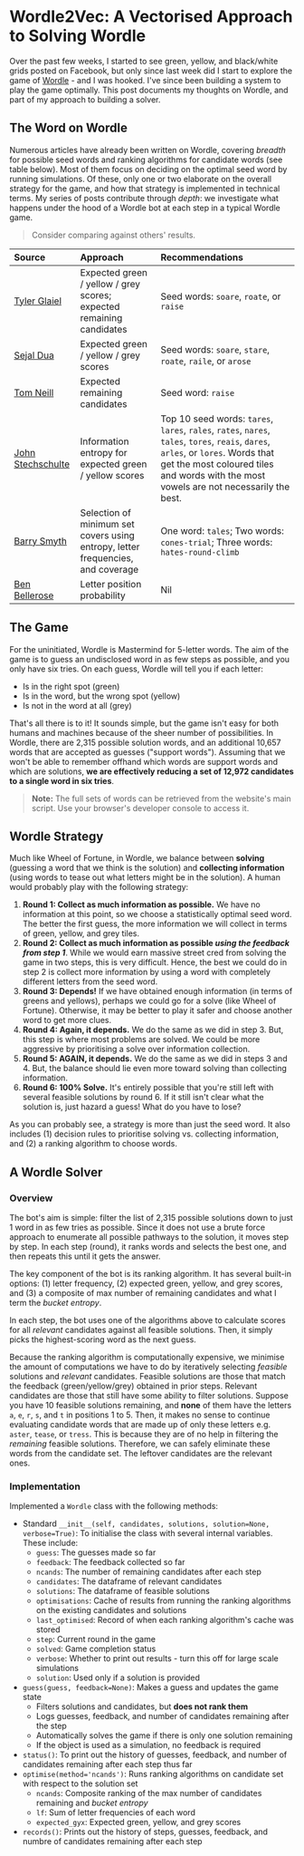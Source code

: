 # Wordle2Vec: A Vectorised Approach to Solving Wordle
Over the past few weeks, I started to see green, yellow, and black/white grids posted on Facebook, but only since last week did I start to explore the game of [Wordle](https://www.powerlanguage.co.uk/wordle/) - and I was hooked. I've since been building a system to play the game optimally. This post documents my thoughts on Wordle, and part of my approach to building a solver.

## The Word on Wordle
Numerous articles have already been written on Wordle, covering *breadth* for possible seed words and ranking algorithms for candidate words (see table below). Most of them focus on deciding on the optimal seed word by running simulations. Of these, only one or two elaborate on the overall strategy for the game, and how that strategy is implemented in technical terms. My series of posts contribute through *depth*: we investigate what happens under the hood of a Wordle bot at each step in a typical Wordle game.

> Consider comparing against others' results.

| Source | Approach | Recommendations |
| :----- | :------- | :-------------- |
| [Tyler Glaiel](https://medium.com/@tglaiel/the-mathematically-optimal-first-guess-in-wordle-cbcb03c19b0a) | Expected green / yellow / grey scores; expected remaining candidates | Seed words: `soare`, `roate`, or `raise` |
| [Sejal Dua](https://towardsdatascience.com/a-deep-dive-into-wordle-the-new-pandemic-puzzle-craze-9732d97bf723) | Expected green / yellow / grey scores | Seed words: `soare`, `stare`, `roate`, `raile`, or `arose` |
| [Tom Neill](https://notfunatparties.substack.com/p/wordle-solver) | Expected remaining candidates | Seed word: `raise` |
| [John Stechschulte](https://towardsdatascience.com/optimal-wordle-d8c2f2805704) | Information entropy for expected green / yellow scores | Top 10 seed words: `tares`, `lares`, `rales`, `rates`, `nares`, `tales`, `tores`, `reais`, `dares`, `arles`, or `lores`. Words that get the most coloured tiles and words with the most vowels are not necessarily the best. |
| [Barry Smyth](https://towardsdatascience.com/what-i-learned-from-playing-more-than-a-million-games-of-wordle-7b69a40dbfdb) | Selection of minimum set covers using entropy, letter frequencies, and coverage | One word: `tales`; Two words: `cones-trial`; Three words: `hates-round-climb` |
| [Ben Bellerose](https://towardsdatascience.com/wordle-solver-using-python-3-3c3bccd3b4fb) | Letter position probability | Nil |


## The Game
For the uninitiated, Wordle is Mastermind for 5-letter words. The aim of the game is to guess an undisclosed word in as few steps as possible, and you only have six tries. On each guess, Wordle will tell you if each letter:

- Is in the right spot (green)
- Is in the word, but the wrong spot (yellow)
- Is not in the word at all (grey)

That's all there is to it! It sounds simple, but the game isn't easy for both humans and machines because of the sheer number of possibilities. In Wordle, there are 2,315 possible solution words, and an additional 10,657 words that are accepted as guesses ("support words"). Assuming that we won't be able to remember offhand which words are support words and which are solutions, **we are effectively reducing a set of 12,972 candidates to a single word in six tries**.

> **Note:** The full sets of words can be retrieved from the website's main script. Use your browser's developer console to access it.

## Wordle Strategy
Much like Wheel of Fortune, in Wordle, we balance between **solving** (guessing a word that we think is the solution) and **collecting information** (using words to tease out what letters might be in the solution). A human would probably play with the following strategy:

1. **Round 1: Collect as much information as possible.** We have no information at this point, so we choose a statistically optimal seed word. The better the first guess, the more information we will collect in terms of green, yellow, and grey tiles.
2. **Round 2: Collect as much information as possible *using the feedback from step 1***. While we would earn massive street cred from solving the game in two steps, this is very difficult. Hence, the best we could do in step 2 is collect more information by using a word with completely different letters from the seed word.
3. **Round 3: Depends!** If we have obtained enough information (in terms of greens and yellows), perhaps we could go for a solve (like Wheel of Fortune). Otherwise, it may be better to play it safer and choose another word to get more clues.
4. **Round 4: Again, it depends.** We do the same as we did in step 3. But, this step is where most problems are solved. We could be more aggressive by prioritising a solve over information collection.
5. **Round 5: AGAIN, it depends.** We do the same as we did in steps 3 and 4. But, the balance should lie even more toward solving than collecting information.
6. **Round 6: 100% Solve.** It's entirely possible that you're still left with several feasible solutions by round 6. If it still isn't clear what the solution is, just hazard a guess! What do you have to lose?

As you can probably see, a strategy is more than just the seed word. It also includes (1) decision rules to prioritise solving vs. collecting information, and (2) a ranking algorithm to choose words.

## A Wordle Solver

### Overview
The bot's aim is simple: filter the list of 2,315 possible solutions down to just 1 word in as few tries as possible. Since it does not use a brute force approach to enumerate all possible pathways to the solution, it moves step by step. In each step (round), it ranks words and selects the best one, and then repeats this until it gets the answer.

The key component of the bot is its ranking algorithm. It has several built-in options: (1) letter frequency, (2) expected green, yellow, and grey scores, and (3) a composite of max number of remaining candidates and what I term the *bucket entropy*.

In each step, the bot uses one of the algorithms above to calculate scores for all *relevant* candidates against all feasible solutions. Then, it simply picks the highest-scoring word as the next guess.

Because the ranking algorithm is computationally expensive, we minimise the amount of computations we have to do by iteratively selecting *feasible* solutions and *relevant* candidates. Feasible solutions are those that match the feedback (green/yellow/grey) obtained in prior steps. Relevant candidates are those that still have some ability to filter solutions. Suppose you have 10 feasible solutions remaining, and **none** of them have the letters `a`, `e`, `r`, `s`, and `t` in positions 1 to 5. Then, it makes no sense to continue evaluating candidate words that are made up of only these letters e.g. `aster`, `tease`, or `tress`. This is because they are of no help in filtering the *remaining* feasible solutions. Therefore, we can safely eliminate these words from the candidate set. The leftover candidates are the relevant ones.

### Implementation
Implemented a `Wordle` class with the following methods:

- Standard `__init__(self, candidates, solutions, solution=None, verbose=True)`: To initialise the class with several internal variables. These include:
    - `guess`: The guesses made so far
    - `feedback`: The feedback collected so far
    - `ncands`: The number of remaining candidates after each step
    - `candidates`: The dataframe of relevant candidates
    - `solutions`: The dataframe of feasible solutions
    - `optimisations`: Cache of results from running the ranking algorithms on the existing candidates and solutions
    - `last_optimised`: Record of when each ranking algorithm's cache was stored
    - `step`: Current round in the game
    - `solved`: Game completion status
    - `verbose`: Whether to print out results - turn this off for large scale simulations
    - `solution`: Used only if a solution is provided
- `guess(guess, feedback=None)`: Makes a guess and updates the game state
    - Filters solutions and candidates, but **does not rank them**
    - Logs guesses, feedback, and number of candidates remaining after the step
    - Automatically solves the game if there is only one solution remaining
    - If the object is used as a simulation, no feedback is required
- `status()`: To print out the history of guesses, feedback, and number of candidates remaining after each step thus far
- `optimise(method='ncands')`: Runs ranking algorithms on candidate set with respect to the solution set
    - `ncands`: Composite ranking of the max number of candidates remaining and *bucket entropy*
    - `lf`: Sum of letter frequencies of each word
    - `expected_gyx`: Expected green, yellow, and grey scores
- `records()`: Prints out the history of steps, guesses, feedback, and numbre of candidates remaining after each step
